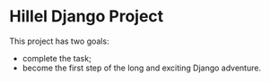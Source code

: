 # Hillel Django Project
This project has two goals: 
- complete the task;
- become the first step of the long and exciting Django adventure.